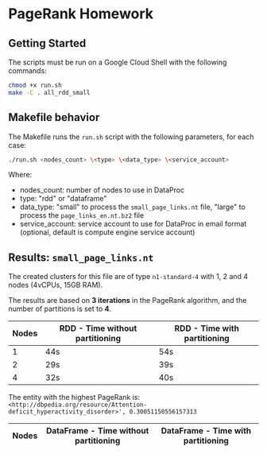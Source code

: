 # PageRank Homework

## Getting Started

The scripts must be run on a Google Cloud Shell with the following commands:

```bash
chmod +x run.sh
make -C . all_rdd_small
```

## Makefile behavior

The Makefile runs the `run.sh` script with the following parameters, for each case:

```bash
./run.sh <nodes_count> \<type> \<data_type> \<service_account>
``` 
Where:
- nodes_count: number of nodes to use in DataProc
- type: "rdd" or "dataframe"
- data_type: "small" to process the `small_page_links.nt` file, "large" to process the `page_links_en.nt.bz2` file
- service_account: service account to use for DataProc in email format (optional, default is compute engine service account)

## Results: `small_page_links.nt`

The created clusters for this file are of type `n1-standard-4` with 1, 2 and 4 nodes (4vCPUs, 15GB RAM).

The results are based on **3 iterations** in the PageRank algorithm, and the number of partitions is set to **4**.


| Nodes | RDD - Time without partitioning | RDD - Time with partitioning |
|-------|---------------------------------|------------------------------|
| 1     | 44s                             | 54s                          |
| 2     | 29s                             | 39s                          |
| 4     | 32s                             | 40s                          |

The entity with the highest PageRank is: `<http://dbpedia.org/resource/Attention-deficit_hyperactivity_disorder>', 0.30051150556157313`

| Nodes | DataFrame - Time without partitioning | DataFrame - Time with partitioning |
|-------|---------------------------------------|------------------------------------|


```